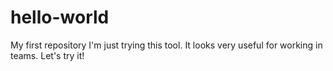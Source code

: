 # hello-world
My first repository
I'm just trying this tool. It looks very useful for working in teams.
Let's try it!
